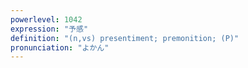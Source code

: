 ```yaml
---
powerlevel: 1042
expression: "予感"
definition: "(n,vs) presentiment; premonition; (P)"
pronunciation: "よかん"
---
```


